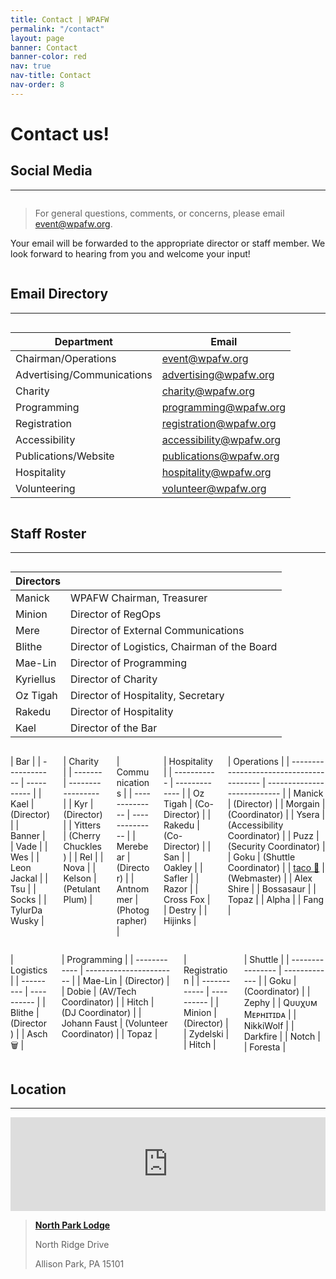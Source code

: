```yaml
---
title: Contact | WPAFW
permalink: "/contact"
layout: page
banner: Contact
banner-color: red
nav: true
nav-title: Contact
nav-order: 8
---
```


# Contact us!

## Social Media

---

<div class="columns is-centered">
<div class="column is-full has-text-centered">

<a href="https://www.facebook.com/wpafw">
  <span class="fa-stack fa-4x">
    <i class="fas fa-circle fa-stack-2x"></i>
    <i class="fab fa-facebook-f fa-stack-1x fa-inverse"></i>
  </span>
</a>
<a href="https://twitter.com/wpafw">
  <span class="fa-stack fa-4x">
    <i class="fas fa-circle fa-stack-2x"></i>
    <i class="fab fa-twitter fa-stack-1x fa-inverse"></i>
  </span>
</a>
<a href="https://t.me/wpafw">
  <span class="fa-stack fa-4x">
    <i class="fas fa-circle fa-stack-2x"></i>
    <i class="fab fa-telegram-plane fa-stack-1x fa-inverse"></i>
  </span>
</a>

</div>
</div>

<div class="columns is-centered">
<div class="column is-full has-text-centered">

> For general questions, comments, or concerns, please email [event@wpafw.org](mailto:event@wpafw.org).

Your email will be forwarded to the appropriate director or staff member. We look forward to hearing from you and welcome your input!

</div>
</div>


## Email Directory

---

<div class="columns is-centered">
<div class="column is-three-quarters">

| Department                 | Email                                                     |
| -------------------------- | --------------------------------------------------------- |
| Chairman/Operations        | [event@wpafw.org](mailto:event@wpafw.org)                 |
| Advertising/Communications | [advertising@wpafw.org](mailto:advertising@wpafw.org)     |
| Charity                    | [charity@wpafw.org](mailto:charity@wpafw.org)             |
| Programming                | [programming@wpafw.org](mailto:programming@wpafw.org)     |
| Registration               | [registration@wpafw.org](mailto:registration@wpafw.org)   |
| Accessibility              | [accessibility@wpafw.org](mailto:accessibility@wpafw.org) |
| Publications/Website       | [publications@wpafw.org](mailto:publications@wpafw.org)   |
| Hospitality                | [hospitality@wpafw.org](mailto:hospitality@wpafw.org)     |
| Volunteering               | [volunteer@wpafw.org](mailto:volunteer@wpafw.org)         |

</div>
</div>

## Staff Roster

---

<div class="columns is-centered">
<div class="column is-half">

| Directors |                                              |
| --------- | -------------------------------------------- |
| Manick    | WPAFW Chairman, Treasurer                    |
| Minion    | Director of RegOps                           |
| Mere      | Director of External Communications          |
| Blithe    | Director of Logistics, Chairman of the Board |
| Mae-Lin   | Director of Programming                      |
| Kyriellus | Director of Charity                          |
| Oz Tigah  | Director of Hospitality, Secretary           |
| Rakedu    | Director of Hospitality                      |
| Kael      | Director of the Bar                          |

</div>
</div>

<div class="columns is-centered">
<div class="column is-one-fifth">

| Bar          |
| ------------ | ---------- |
| Kael         | (Director) |
| Banner       |
| Vade         |
| Wes          |
| Leon Jackal  |
| Tsu          |
| Socks        |
| TylurDaWusky |

</div>
<div class="column is-one-fifth">

| Charity |
| ------- | ----------------- |
| Kyr     | (Director)        |
| Yitters | (Cherry Chuckles) |
| Rel     |
| Nova    |
| Kelson  | (Petulant Plum)   |

</div>
<div class="column is-one-fifth">

| Communications |
| -------------- | -------------- |
| Merebear       | (Director)     |
| Antnommer      | (Photographer) |

</div>
<div class="column is-one-fifth">

| Hospitality |
| ----------- | ------------- |
| Oz Tigah    | (Co-Director) |
| Rakedu      | (Co-Director) |
| San         |
| Oakley      |
| Safler      |
| Razor       |
| Cross Fox   |
| Destry      |
| Hijinks     |

</div>
<div class="column is-one-fifth">

| Operations                               |
| ---------------------------------------- | --------------------------- |
| Manick                                   | (Director)                  |
| Morgain                                  | (Coordinator)               |
| Ysera                                    | (Accessibility Coordinator) |
| Puzz                                     | (Security Coordinator)      |
| Goku                                     | (Shuttle Coordinator)       |
| [taco 🐥](https://twitter.com/chirpbirb) | (Webmaster)                 |
| Alex Shire                               |
| Bossasaur                                |
| Topaz                                    |
| Alpha                                    |
| Fang                                     |

</div>
</div>

<div class="columns is-centered">
<div class="column is-one-fourth">

| Logistics |
| --------- | ---------- |
| Blithe    | (Director) |
| Asch 🗑️   |

</div>
<div class="column is-one-fourth">

| Programming  |
| ------------ | ----------------------- |
| Mae-Lin      | (Director)              |
| Dobie        | (AV/Tech Coordinator)   |
| Hitch        | (DJ Coordinator)        |
| Johann Faust | (Volunteer Coordinator) |
| Topaz        |

</div>
<div class="column is-one-fourth">

| Registration |
| ------------ | ---------- |
| Minion       | (Director) |
| Zydelski     |
| Hitch        |

</div>
<div class="column is-one-fourth">

| Shuttle          |
| ---------------- | ------------- |
| Goku             | (Coordinator) |
| Zephy            |
| Qᴜᴜχᴜᴍ Mᴇᴘʜɪᴛɪᴅᴀ |
| NikkiWolf        |
| Darkfire         |
| Notch            |
| Foresta          |

</div>
</div>

## Location

---

<div class="columns is-centered">
<div class="column is-three-quarters">

<iframe src="https://www.google.com/maps/embed?pb=!1m18!1m12!1m3!1d1514.289133070365!2d-80.01807274182069!3d40.617127594835566!2m3!1f0!2f0!3f0!3m2!1i1024!2i768!4f13.1!3m3!1m2!1s0x8834894e2afe45b7%3A0x8c907bb3909414b5!2sNorth+Park+Lodge!5e0!3m2!1sen!2sus!4v1559418858826!5m2!1sen!2sus" width="100%" height="100%" frameborder="0" style="border:0" allowfullscreen></iframe>

</div>
</div>

> [**North Park Lodge**](https://goo.gl/maps/o1S7uUwtQZ2aN6wi9)
>
> North Ridge Drive
>
> Allison Park, PA 15101
